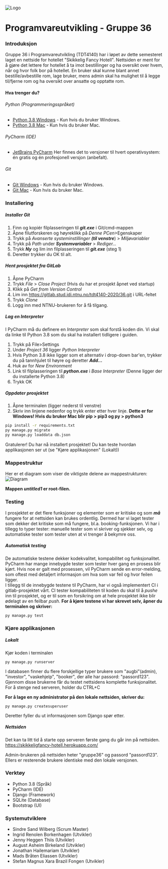 ![Logo](https://gitlab.stud.idi.ntnu.no/tdt4140-2020/36/-/raw/master/static/images/Hotell_logo2.png)


# Programvareutvikling - Gruppe 36

### Introduksjon

Gruppe 36 i Programvareutvikling (TDT4140) har i løpet av dette semesteret laget en nettside for hotellet "Skikkelig Fancy Hotell". Nettsiden er ment for å gjøre det lettere for hotellet å ta imot bestillinger og ha oversikt over hvem, når og hvor folk bor på hotellet. En bruker skal kunne blant annet bestille/avbestille rom, lage bruker, mens admin skal ha mulighet til å legge til/fjerne rom og ha oversikt over ansatte og opptatte rom.

#### Hva trenger du?
###### Python (Programmeringsspråket)
* [Python 3.8 Windows] - Kun hvis du bruker Windows.
* [Python 3.8 Mac] - Kun hvis du bruker Mac.

###### PyCharm (IDE)
* [JetBrains PyCharm]
Her finnes det to versjoner til hvert operativsystem: én gratis og én profesjonell versjon (anbefalt).

###### Git
* [Git Windows] - Kun hvis du bruker Windows.
* [Git Mac] - Kun hvis du bruker Mac.
	

### Installering
##### Installer Git
1. Finn og kopiér filplasseringen til ***git.exe***  i Git/cmd-mappen
2. Åpne filutforskeren og høyreklikk på *Denne PCen*>Egenskaper
3. Trykk på *Avanserte systeminstillinger* ***(til venstre***) > *Miljøvariabler*
4. Trykk på *Path* under ***Systemvariabler*** > *Rediger...*
5. Trykk ***Ny*** og lim inn filplasseringen til ***git.exe*** (steg 1)
6. Deretter trykker du OK til alt.

##### Hent prosjektet fra GitLab
1. Åpne PyCharm
2. Trykk *File* > *Close Project* (Hvis du har et prosjekt åpnet ved startup)
3. Klikk på *Get from Version Control*
4. Lim inn https://gitlab.stud.idi.ntnu.no/tdt4140-2020/36.git i URL-feltet
5. Trykk *Clone*
6. Logg inn med NTNU-brukeren for å få tilgang.

##### Lag en Interpreter
I PyCharm må du definere en *Interpreter* som skal forstå koden din. Vi skal da linke til Python 3.8 som du skal ha installert tidligere i guiden.
1. Trykk på File>Settings
2. Under *Project 36* ligger *Python Interpreter*
3. Hvis Python 3.8 ikke ligger som et alternativ i drop-down bar'en, trykker du på tannhjulet til høyre og deretter ***Add...***
4. Huk av for *New Environment*
5. Link til filplasseringen til ***python.exe*** i *Base Interpreter* (Denne ligger der du installerte Python 3.8)
6. Trykk OK

##### Oppdater prosjektet
1. Åpne terminalen (ligger nederst til venstre)
2. Skriv inn linjene nedenfor og trykk enter etter hver linje.
**Dette er for Windows! Hvis du bruker Mac blir pip > pip3 og py > python3**
```sh
pip install -r requirements.txt
py manage.py migrate
py manage.py loaddata db.json
```

Gratulerer! Du har nå installert prosjektet! 
Du kan teste hvordan applikasjonen ser ut (se "Kjøre applikasjonen" (Lokalt))
	
### Mappestruktur
Her er et diagram som viser de viktigste delene av mappestrukturen:
![Diagram](https://gitlab.stud.idi.ntnu.no/tdt4140-2020/36/-/raw/demo2/static/images/diagram.png)

**Mappen *untitled1* er root-filen.**


### Testing
I prosjektet er det flere funksjoner og elementer som er kritiske og som ***må*** fungere for at nettsiden kan brukes ordentlig. Dermed har vi laget tester som dekker det kritiske som må fungere, bl.a. booking-funksjonen. Vi har i tillegg to typer tester: manuelle tester som vi skriver og sjekker selv, og automatiske tester som tester uten at vi trenger å bekymre oss.

##### Automatisk testing
De automatiske testene dekker kodekvalitet, kompabilitet og funksjonalitet. PyCharm har mange innebygde tester som tester hver gang en prosess blir kjørt. Hvis noe er galt med prosessen, vil PyCharm sende en error-melding, som oftest med detaljert informasjon om hva som var feil og hvor feilen ligger.  
I tillegg til de innebygde testene til PyCharm, har vi også implementert CI i gitlab-prosjektet vårt. CI tester kompabiliteten til koden du skal til å *pushe* inn til prosjektet, og er til som en forsikring om at hele prosjektet ikke blir ødelagt av en feilbar *push*.
**For å kjøre testene vi har skrevet selv, åpner du terminalen og skriver:**
```
py manage.py test
```

### Kjøre applikasjonen

##### Lokalt
Kjør koden i terminalen
```
py manage.py runserver
```
I databasen finner du flere forskjellige typer brukere som "augbi"(admin), "investor", "vaskehjelp", "booker", der alle har passord: "passord123". Gjennom disse brukerne får du testet nettsidens komplette funksjonalitet.
For å stenge ned serveren, holder du CTRL+C

**For å lage en ny administrator på den lokale nettsiden, skriver du:**
```
py manage.py createsuperuser
```
Deretter fyller du ut informasjonen som Django spør etter.
##### Nettsiden
Det kan ta litt tid å starte opp serveren første gang du går inn på nettsiden.
https://skikkeligfancy-hotell.herokuapp.com/

Admin-brukeren på nettsiden heter "gruppe36" og passord "passord123". Ellers er resterende brukere identiske med den lokale versjonen.


### Verktøy

- Python 3.8 (Språk)
- PyCharm (IDE)
- Django (Framework)
- SQLite (Database)
- Bootstrap (UI)

### Systemutviklere

- Sindre Sand Wilberg (Scrum Master)
- Ingrid Renolen Borkenhagen (Utvikler)
- Jenny Heggen Thiis (Utvikler)
- August Asheim Birkeland (Utvikler)
- Jonathan Hailemariam (Utvikler)
- Mads Bråten Eliassen (Utvikler)
- Stefan Magnus Xara Brazil Fongen (Utvikler)

[//]: #

[Python 3.8 Windows]: <https://www.python.org/ftp/python/3.8.2/python-3.8.2-amd64.exe>
[Python 3.8 Mac]: <https://www.python.org/ftp/python/3.8.2/python-3.8.2-macosx10.9.pkg>
[JetBrains PyCharm]: <https://www.jetbrains.com/pycharm/download/#section=windows>
[Git Windows]: <https://git-scm.com/download/win>
[Git Mac]: <https://git-scm.com/download/mac>
